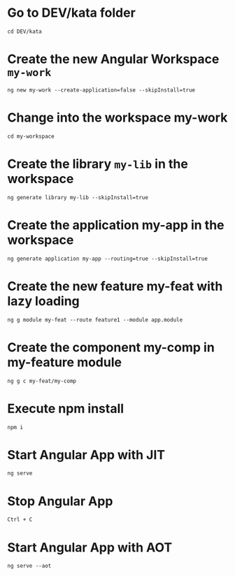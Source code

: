 # Go to DEV/kata folder
`cd DEV/kata`

# Create the new Angular Workspace `my-work`  
`ng new my-work --create-application=false --skipInstall=true`

# Change into the workspace my-work
`cd my-workspace`
  
# Create the library `my-lib` in the workspace  
`ng generate library my-lib --skipInstall=true`

# Create the application my-app in the workspace
`ng generate application my-app --routing=true --skipInstall=true`
                
# Create the new feature my-feat with lazy loading  
`ng g module my-feat --route feature1 --module app.module`

# Create the component my-comp in my-feature module
`ng g c my-feat/my-comp`

# Execute npm install
`npm i`

# Start Angular App with JIT
`ng serve`

# Stop Angular App  
`Ctrl + C`

# Start Angular App with AOT
`ng serve --aot`
